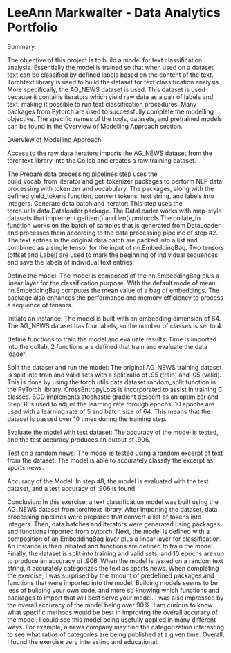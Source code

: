 # LeeAnn Markwalter - Data Analytics Portfolio 
Summary: 

The objective of this project is to build a model for text classification analysis. Essentially the model is trained so that when used on a dataset, text can be classified by defined labels based on the content of the text. Torchtext library is used to build the dataset for text classification analysis. More specifically, the AG_NEWS dataset is used. This dataset is used because it contains iterators which yield raw data as a pair of labels and text, making it possible to run text classification procedures. Many packages from Pytorch are used to successfully complete the modelling objective. The specific names of the  tools, datasets, and pretrained models can be found in the Overview of Modelling Approach section. 

Overview of Modelling Approach: 

Access to the raw data iterators imports the AG_NEWS dataset from the torchtext library into the Collab and creates a raw training dataset. 

The Prepare data processing pipelines step uses the build_vocab_from_iterator and get_tokenizer packages to perform NLP data processing with tokenizer and vocabulary. The packages, along with the defined yield_tokens function,  convert tokens, text string, and labels into integers. 
Generate data batch and iterator: This step uses the torch.utils.data.Dataloader package. The DataLoader works with map-style datasets that implement getitem() and len() protocols.The collate_fn function works on the batch of samples that is generated from DataLoader and processes them according to the data processing pipeline of step #2. The text entries in the original data batch are packed into a list and combined as a single tensor for the input of nn.EmbeddingBag. Two tensors (offset and Label) are used to mark the beginning of individual sequences and save the labels of individual text entries. 

Define the model: The model is composed of the nn.EmbeddingBag plus a linear layer for the classification purpose. With the default mode of mean, nn.EmbeddingBag computes the mean value of a bag of embeddings. The package also enhances the performance and memory efficiency to process a sequence of tensors. 

Initiate an instance: The model is built with an embedding dimension of 64. The AG_NEWS dataset has four labels, so the number of classes is set to 4. 

Define functions to train the model and evaluate results: Time is imported into the collab, 2 functions are defined that train and evaluate the data loader. 

Split the dataset and run the model: The original AG_NEWS training dataset is split into train and valid sets with a split ratio of .95 (train) and .05 (valid). This is done by using the torch.utils.data.dataset.random_split function in the PyTorch library. CrossEntropyLoss is incorporated to assist in training C classes. SGD implements stochastic gradient descent as an optimizer and StepLR is used to adjust the learning rate through epochs. 10 epochs are used with a learning rate of 5 and batch size of 64. This means that the dataset is passed over 10 times during the training step. 

Evaluate the model with test dataset: The accuracy of the model is tested, and the test accuracy produces an output of .906. 

Test on a random news: The model is tested using a random excerpt of text from the dataset. The model is able to accurately classify the excerpt as sports news. 

Accuracy of the Model: 
In step #8, the model is evaluated with the test dataset, and a test accuracy of .906 is found. 


Conclusion: 
In this exercise, a text classification model was built using the AG_NEWS dataset from torchtext library. After importing the dataset, data processing pipelines were prepared that convert a list of tokens into integers. Then, data batches and iterators were generated using packages and functions imported from pytorch. Next, the model is defined with a composition of an EmbeddingBag layer plus a linear layer for classification. An instance is then initiated and functions are defined to train the model. Finally, the dataset is split into training and valid sets, and 10 epochs are run to produce an accuracy of .906. When the model is tested on a random text string, it accurately categorizes the text as sports news. 
When completing the exercise, I was surprised by the amount of predefined packages and functions that were imported into the model. Building models seems to be less of building your own code, and more so knowing which functions and packages to import that will best serve your model. I was also impressed by the overall accuracy of the model being over 90%. I am curious to know what specific methods would be best in improving the overall accuracy of the model. I could see this model being usefully applied in many different ways. For example, a news company may find the categorization interesting to see what ratios of categories are being published at a given time. Overall, I found the exercise very interesting and educational. 
